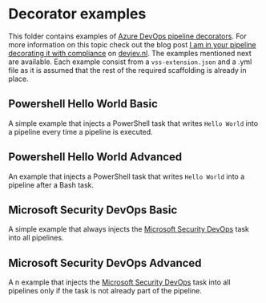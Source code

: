 # Decorator examples

This folder contains examples of [Azure DevOps pipeline decorators](https://learn.microsoft.com/en-us/azure/devops/extend/develop/add-pipeline-decorator?view=azure-devops). For more information on this topic check out the blog post [I am in your pipeline decorating it with compliance]() on [devjev.nl](https://www.devjev.nl/).
The examples mentioned next are available. Each example consist from a `vss-extension.json` and a .yml file as it is assumed that the rest of the required scaffolding is already in place.

## Powershell Hello World Basic

A simple example that injects a PowerShell task that writes `Hello World` into a pipeline every time a pipeline is executed.

## Powershell Hello World Advanced

An example that injects a PowerShell task that writes `Hello World` into a pipeline after a Bash task.

## Microsoft Security DevOps Basic

A simple example that always injects the [Microsoft Security DevOps](https://learn.microsoft.com/en-us/azure/defender-for-cloud/azure-devops-extension) task into all pipelines.

## Microsoft Security DevOps Advanced

A n example that injects the [Microsoft Security DevOps](https://learn.microsoft.com/en-us/azure/defender-for-cloud/azure-devops-extension) task into all pipelines only if the task is not already part of the pipeline.

